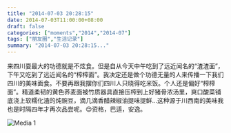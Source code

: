 ```yaml
---
title: "2014-07-03 20:28:15"
date: 2014-07-03T11:00:00+08:00
draft: false
categories: ["moments","2014","2014-07"]
tags: ["朋友圈","生活记录"]
summary: "2014-07-03 20:28:15..."
---
```


来四川耍最大的功德就是不炫食。但是自从今天中午吃到了远近闻名的“渣渣面”，下午又吃到了远近闻名的“榨榨面”。我决定还是做个功德无量的人来传播一下我们四川的美味面食。不要再跟我摆你们四川人只晓得吃米饭。个人还是偏好“榨榨面”。精道柔韧的黄色荞麦面被竹质器具直接压榨到上好猪骨浓汤里，爽口酸菜铺底浇上软糯化渣的炖豌豆，滴几滴香醋辣椒油提味提鲜…这种源于川西南的美味我也是时隔四年才再次品尝呢。😌资格，巴适，安逸。

![Media 1](/Moments/photos/2014-07-03/201407032028150.jpg)

